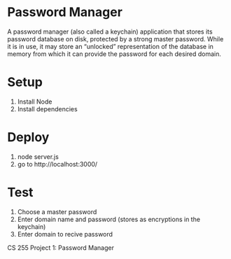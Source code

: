 # Password Manager

A password manager (also called a keychain) application that stores its password database on disk, protected by a strong master password. While it is in use, it may store an “unlocked”
representation of the database in memory from which it can provide the password for each desired domain. 

# Setup
1) Install Node
2) Install dependencies

# Deploy
1) node server.js
2) go to http://localhost:3000/

# Test
1) Choose a master password
2) Enter domain name and password (stores as encryptions in the keychain)
3) Enter domain to recive password

CS 255 Project 1: Password Manager

